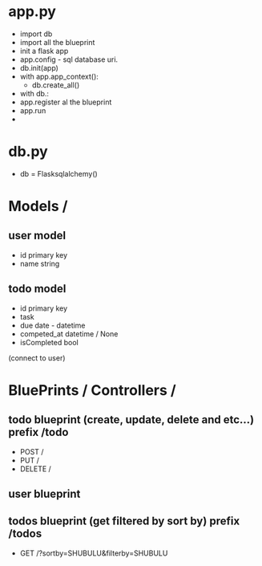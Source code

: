 # app.py
- import db
- import all the blueprint
- init a flask app
- app.config - sql database uri.
- db.init(app)
- with app.app_context():
  - db.create_all()
- with db.: 
- app.register al the blueprint
- app.run
- 

# db.py
- db = Flasksqlalchemy()


# Models /

## user model
- id primary key
- name string


## todo model
- id primary key
- task
- due date - datetime
- competed_at datetime / None
- isCompleted bool

(connect to user)



# BluePrints / Controllers / 

## todo blueprint (create, update, delete and etc...) prefix /todo
- POST /
- PUT /
- DELETE /

## user blueprint

## todos blueprint (get filtered by sort by) prefix /todos
- GET /?sortby=SHUBULU&filterby=SHUBULU
